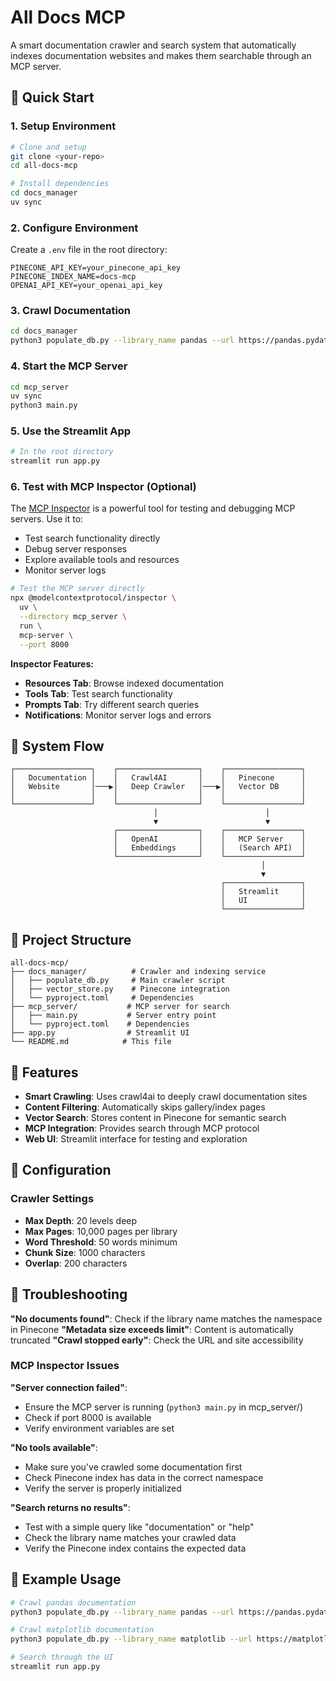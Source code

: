 # All Docs MCP

A smart documentation crawler and search system that automatically indexes documentation websites and makes them searchable through an MCP server.

## 🚀 Quick Start

### 1. Setup Environment

```bash
# Clone and setup
git clone <your-repo>
cd all-docs-mcp

# Install dependencies
cd docs_manager
uv sync
```

### 2. Configure Environment

Create a `.env` file in the root directory:

```env
PINECONE_API_KEY=your_pinecone_api_key
PINECONE_INDEX_NAME=docs-mcp
OPENAI_API_KEY=your_openai_api_key
```

### 3. Crawl Documentation

```bash
cd docs_manager
python3 populate_db.py --library_name pandas --url https://pandas.pydata.org/docs/
```

### 4. Start the MCP Server

```bash
cd mcp_server
uv sync
python3 main.py
```

### 5. Use the Streamlit App

```bash
# In the root directory
streamlit run app.py
```

### 6. Test with MCP Inspector (Optional)

The [MCP Inspector](https://github.com/modelcontextprotocol/inspector) is a powerful tool for testing and debugging MCP servers. Use it to:

- Test search functionality directly
- Debug server responses
- Explore available tools and resources
- Monitor server logs

```bash
# Test the MCP server directly
npx @modelcontextprotocol/inspector \
  uv \
  --directory mcp_server \
  run \
  mcp-server \
  --port 8000
```

**Inspector Features:**

- **Resources Tab**: Browse indexed documentation
- **Tools Tab**: Test search functionality
- **Prompts Tab**: Try different search queries
- **Notifications**: Monitor server logs and errors

## 🔄 System Flow

```
┌─────────────────┐    ┌──────────────────┐    ┌─────────────────┐
│   Documentation │    │   Crawl4AI       │    │   Pinecone      │
│   Website       │───▶│   Deep Crawler   │───▶│   Vector DB     │
│                 │    │                  │    │                 │
└─────────────────┘    └──────────────────┘    └─────────────────┘
                                │                        │
                                ▼                        ▼
                       ┌──────────────────┐    ┌─────────────────┐
                       │   OpenAI         │    │   MCP Server    │
                       │   Embeddings     │    │   (Search API)  │
                       └──────────────────┘    └─────────────────┘
                                                        │
                                                        ▼
                                               ┌─────────────────┐
                                               │   Streamlit     │
                                               │   UI            │
                                               └─────────────────┘
```

## 📁 Project Structure

```
all-docs-mcp/
├── docs_manager/          # Crawler and indexing service
│   ├── populate_db.py     # Main crawler script
│   ├── vector_store.py    # Pinecone integration
│   └── pyproject.toml     # Dependencies
├── mcp_server/           # MCP server for search
│   ├── main.py           # Server entry point
│   └── pyproject.toml    # Dependencies
├── app.py                # Streamlit UI
└── README.md            # This file
```

## 🎯 Features

- **Smart Crawling**: Uses crawl4ai to deeply crawl documentation sites
- **Content Filtering**: Automatically skips gallery/index pages
- **Vector Search**: Stores content in Pinecone for semantic search
- **MCP Integration**: Provides search through MCP protocol
- **Web UI**: Streamlit interface for testing and exploration

## 🔧 Configuration

### Crawler Settings

- **Max Depth**: 20 levels deep
- **Max Pages**: 10,000 pages per library
- **Word Threshold**: 50 words minimum
- **Chunk Size**: 1000 characters
- **Overlap**: 200 characters

## 🐛 Troubleshooting

**"No documents found"**: Check if the library name matches the namespace in Pinecone
**"Metadata size exceeds limit"**: Content is automatically truncated
**"Crawl stopped early"**: Check the URL and site accessibility

### MCP Inspector Issues

**"Server connection failed"**:

- Ensure the MCP server is running (`python3 main.py` in mcp_server/)
- Check if port 8000 is available
- Verify environment variables are set

**"No tools available"**:

- Make sure you've crawled some documentation first
- Check Pinecone index has data in the correct namespace
- Verify the server is properly initialized

**"Search returns no results"**:

- Test with a simple query like "documentation" or "help"
- Check the library name matches your crawled data
- Verify the Pinecone index contains the expected data

## 📝 Example Usage

```bash
# Crawl pandas documentation
python3 populate_db.py --library_name pandas --url https://pandas.pydata.org/docs/

# Crawl matplotlib documentation
python3 populate_db.py --library_name matplotlib --url https://matplotlib.org/stable/

# Search through the UI
streamlit run app.py
```
